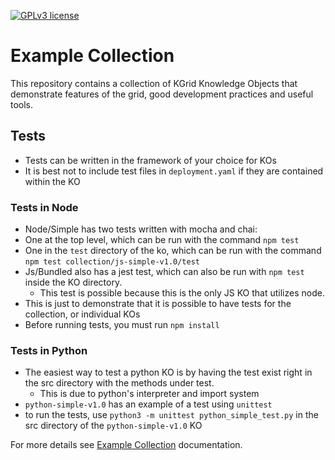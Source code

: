 [![GPLv3 license](https://img.shields.io/badge/License-GPLv3-blue.svg)](http://perso.crans.org/besson/LICENSE.html)
# Example Collection
This repository contains a collection of KGrid Knowledge Objects that demonstrate features
of the grid, good development practices and useful tools.

## Tests
- Tests can be written in the framework of your choice for KOs
- It is best not to include test files in `deployment.yaml` if they are contained within the KO
### Tests in Node
  - Node/Simple has two tests written with mocha and chai: 
  - One at the top level, which can be run with the command `npm test`
  - One in the `test` directory of the ko, which can be run with the command `npm test collection/js-simple-v1.0/test`
  - Js/Bundled also has a jest test, which can also be run with `npm test` inside the KO directory.
    - This test is possible because this is the only JS KO that utilizes node.
  - This is just to demonstrate that it is possible to have tests for the collection, or individual KOs
  - Before running tests, you must run `npm install`
### Tests in Python
  - The easiest way to test a python KO is by having the test exist right in the src directory with the methods under test.
    - This is due to python's interpreter and import system
  - `python-simple-v1.0` has an example of a test using `unittest`
  - to run the tests, use `python3 -m unittest python_simple_test.py` in the src directory of the `python-simple-v1.0` KO

For more details see [Example Collection](https://kgrid-objects.github.io/example-collection/) documentation.
